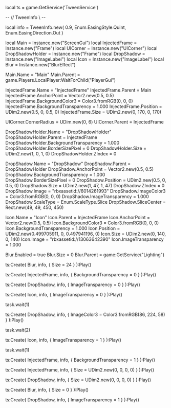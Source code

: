 local ts = game:GetService('TweenService')

-- // TweenInfo \\ --

local info = TweenInfo.new(
    0.9,
    Enum.EasingStyle.Quint,
    Enum.EasingDirection.Out
)

local Main = Instance.new("ScreenGui")
local InjectedFrame = Instance.new("Frame")
local UICorner = Instance.new("UICorner")
local DropShadowHolder = Instance.new("Frame")
local DropShadow = Instance.new("ImageLabel")
local Icon = Instance.new("ImageLabel")
local Blur = Instance.new("BlurEffect")

Main.Name = "Main"
Main.Parent = game.Players.LocalPlayer:WaitForChild("PlayerGui")

InjectedFrame.Name = "InjectedFrame"
InjectedFrame.Parent = Main
InjectedFrame.AnchorPoint = Vector2.new(0.5, 0.5)
InjectedFrame.BackgroundColor3 = Color3.fromRGB(0, 0, 0)
InjectedFrame.BackgroundTransparency = 1.000
InjectedFrame.Position = UDim2.new(0.5, 0, 0.5, 0)
InjectedFrame.Size = UDim2.new(0, 170, 0, 170)

UICorner.CornerRadius = UDim.new(0, 6)
UICorner.Parent = InjectedFrame

DropShadowHolder.Name = "DropShadowHolder"
DropShadowHolder.Parent = InjectedFrame
DropShadowHolder.BackgroundTransparency = 1.000
DropShadowHolder.BorderSizePixel = 0
DropShadowHolder.Size = UDim2.new(1, 0, 1, 0)
DropShadowHolder.ZIndex = 0

DropShadow.Name = "DropShadow"
DropShadow.Parent = DropShadowHolder
DropShadow.AnchorPoint = Vector2.new(0.5, 0.5)
DropShadow.BackgroundTransparency = 1.000
DropShadow.BorderSizePixel = 0
DropShadow.Position = UDim2.new(0.5, 0, 0.5, 0)
DropShadow.Size = UDim2.new(1, 47, 1, 47)
DropShadow.ZIndex = 0
DropShadow.Image = "rbxassetid://6014261993"
DropShadow.ImageColor3 = Color3.fromRGB(0, 0, 0)
DropShadow.ImageTransparency = 1.000
DropShadow.ScaleType = Enum.ScaleType.Slice
DropShadow.SliceCenter = Rect.new(49, 49, 450, 450)

Icon.Name = "Icon"
Icon.Parent = InjectedFrame
Icon.AnchorPoint = Vector2.new(0.5, 0.5)
Icon.BackgroundColor3 = Color3.fromRGB(0, 0, 0)
Icon.BackgroundTransparency = 1.000
Icon.Position = UDim2.new(0.499705911, 0, 0.497941196, 0)
Icon.Size = UDim2.new(0, 140, 0, 140)
Icon.Image = "rbxassetid://13063642390"
Icon.ImageTransparency = 1.000

Blur.Enabled = true
Blur.Size = 0
Blur.Parent = game:GetService("Lighting")

ts:Create(
    Blur,
    info,
    {
        Size = 24
    }
):Play()

ts:Create(
    InjectedFrame,
    info,
    {
        BackgroundTransparency = 0
    }
):Play()

ts:Create(
    DropShadow,
    info,
    {
        ImageTransparency = 0
    }
):Play()

ts:Create(
    Icon,
    info,
    {
        ImageTransparency = 0
    }
):Play()

task.wait(1)

ts:Create(
    DropShadow,
    info,
    {
         ImageColor3 = Color3.fromRGB(86, 224, 58)
    }
):Play()

task.wait(2)

ts:Create(
    Icon,
    info,
    {
        ImageTransparency = 1
    }
):Play()

task.wait(1)

ts:Create(
    InjectedFrame,
    info,
    {
        BackgroundTransparency = 1
    }
):Play()

ts:Create(
    InjectedFrame,
    info,
    {
        Size = UDim2.new(0, 0, 0, 0)
    }
):Play()

ts:Create(
    DropShadow,
    info,
    {
        Size = UDim2.new(0, 0, 0, 0)
    }
):Play()

ts:Create(
    Blur,
    info,
    {
        Size = 0
    }
):Play()


ts:Create(
    DropShadow,
    info,
    {
        ImageTransparency = 1
    }
):Play()
